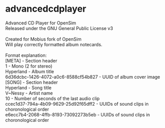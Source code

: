 # advancedcdplayer
Advanced CD Player for OpenSim<br/>
Released under the GNU General Public License v3<br/>
<br/>
Created for Mobius fork of OpenSim<br/>
Will play correctly formatted album notecards.<br/>
<br/>
Format explanation:<br/>
[META]                                  - Section header<br/>
1                                       - Mono (2 for stereo)<br/>
Hyperland                               - Album title<br/>
6d36dcbc-1426-4072-a0c6-8588cf54b827    - UUID of album cover image<br/>
[SONG]                                  - Section header<br/>
Hyperland                               - Song title<br/>
V~Nessy                                 - Artist name<br/>
10                                      - Number of seconds of the last audio clip<br/>
ccec1d37-794a-4b09-9629-25d92f65dff2    - UUIDs of sound clips in choronological order<br/>
e6ecc7b4-2068-4ffb-8193-73092273b5eb    - UUIDs of sound clips in choronological order
